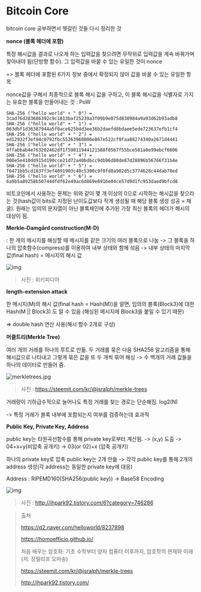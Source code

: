 # Bitcoin Core

bitcoin core 공부하면서 헷갈린 것들 다시 정리한 것  



**nonce (블록 헤더에 포함)**

특정 해시값을 결과로 나오게 하는 입력값을 찾으려면 무작위로 입력값을 계속 바꿔가며 찾아내야 됨(단방향 함수). 그 입력값을 바꿀 수 있는 유일한 것이 nonce

=> 블록 헤더에 포함된 6가지 정보 중에서 확정되지 않아 값을 바꿀 수 있는 유일한 항목

nonce값을 구해서 최종적으로 블록 해시 값을 구하고, 이 블록 해시값을 식별자로 가지는 유효한 블록을 만들어내는 것 : PoW

```
SHA-256 ("hello world" + " 0") = 3cad76d283686392c9c1813baf25239a3f09b9e075d830984a9a93d62b93adb8  
SHA-256 ("hello world" + " 1") = 063dbf1d36387944a5f0ace625b4d3ee36b2daefd8bdaee5ede723637efb1cf4  
SHA-256 ("hello world" + " 2") = ed12932f3ef94c0792fbc55263968006e867e522cf9faa88274340a2671d4441  
SHA-256 ("hello world" + " 3") = 4ffabbab4e763202462df1f59811944121588f0567f55bce581a0e99ebcf6606  
SHA-256 ("hello world" + " 4") = 000e5e410dd915d190cce21d72a40bdbcc9db96d80de87d28896b56766f31b4e  
SHA-256 ("hello world" + " 5") = f6471bb5cd1837f3ef4891903c40c5300c9f0fd8a902d5c3774628c44dab78ed  
SHA-256 ("hello world" + " 6") = 6a9b5a89258b50744dfdf62e49ac6d869e8916e04ce57d9d1fc953daed9bfcd8 
```

비트코인에서 사용하는 문제는 위와 같이 몇 개 이상의 0으로 시작하는 해시값을 찾으라는 것(hash값이 bits로 지정된 난이도값보다 작게 생성될 때 해당 블록 생성 성공 = 채굴). 원래는 임의의 문자열이 아닌 블록체인에 추가된 가장 최신 블록의 헤더가 해시의 대상이 됨.   



**Merkle–Damgård construction(M-D)**

: 한 개의 메시지를 해싱할 때 메시지를 같은 크기의 여러 블록으로 나눔 -> 그 블록을 하나의 압축함수(compress)를 이용하여 내부 상태와 함께 섞음 -> 내부 상태의 마지막 값(final hash) = 메시지의 해시 값 

![img](https:////upload.wikimedia.org/wikipedia/commons/thumb/e/e4/WidePipeHashFunction.png/400px-WidePipeHashFunction.png)

> 사진 : 위키피디아  



**length-extension attack**

한 메시지(M)의 해시 값(final hash = Hash(M))을 알면, 임의의 블록(Block3)에 대한 Hash(M || Block3) 도 알 수 있음 (해싱된 메시지에 Block3을 붙일 수 있기 때문)

=> double hash 연산 사용(해시 함수 2개로 구성)  



**머클트리(Merkle Tree)**

여러 개의 거래를 하나의 루트로 만듦. 두 거래를 묶은 다음 SHA256 알고리즘을 통해 해시값으로 나타내고 그렇게 묶은 값을 또 두 개씩 묶어 해싱 -> 수 백개의 거래 값들을 하나의 데이터로 만들어 줌.

![merkletrees.jpg](https://steemitimages.com/DQmWGVz7bsHEV82SahKn6t3iVFdF7AaP3kah4kxtxxWMJBb/merkletrees.jpg)

>사진 : https://steemit.com/kr/@jsralph/merkle-trees

거래량이 기하급수적으로 늘어나도 특정 거래를 찾는 경로는 단순해짐. log2(N)

-> 특정 거래가 블록 내부에 포함되는지 여부를 검증하는데 효과적  



**Public Key, Private Key, Address**

public key는 타원곡선함수를 통해 private key로부터 계산됨. -> (x,y) 도출 -> 04+x+y(비압축 공개키) -> 03(or 02)+x (압축 공개키)

하나의 private key로 압축 public key는 2개 만듦 -> 각각 public key를 통해 2개의 address 생성(각 address는 동일한 private key에 대응)

Address : RIPEMD160(SHA256(public key)) -> Base58 Encoding

![img](https://t1.daumcdn.net/cfile/tistory/99B42D465AC617160A)

> 사진 : http://ihpark92.tistory.com/6?category=746286  



> 출처
>
> https://d2.naver.com/helloworld/8237898
>
> https://homoefficio.github.io/
>
> 처음 배우는 암호화: 기초 수학부터 양자 컴퓨터 이후까지, 암호학의 현재와 미래 (저: 장필리프 오마송)
>
> https://steemit.com/kr/@jsralph/merkle-trees
>
> http://ihpark92.tistory.com/